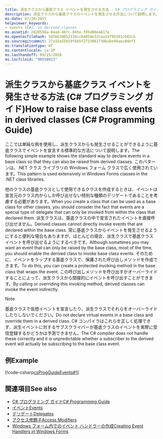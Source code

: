 ```yaml
---
title: 派生クラスから基底クラス イベントを発生させる方法 - C# プログラミング ガイド
description: 派生クラスから基底クラスのイベントを発生させる方法について説明します。 コード例を参照し、使用可能なその他のリソースを確認します。
ms.date: 07/20/2015
helpviewer_keywords:
- events [C#], in derived classes
ms.assetid: 2d20556a-0aad-46fc-845e-f85d86ea617a
ms.openlocfilehash: 5456639052310cc64854e32caa1df9b391c042cb
ms.sourcegitcommit: 27a15a55019f6b5f2733961738babe94aec0def3
ms.translationtype: HT
ms.contentlocale: ja-JP
ms.lasthandoff: 09/15/2020
ms.locfileid: "90558023"
---
```

# <a name="how-to-raise-base-class-events-in-derived-classes-c-programming-guide"></a><span data-ttu-id="f007f-104">派生クラスから基底クラス イベントを発生させる方法 (C# プログラミング ガイド)</span><span class="sxs-lookup"><span data-stu-id="f007f-104">How to raise base class events in derived classes (C# Programming Guide)</span></span>
<span data-ttu-id="f007f-105">ここでは単純な例を使用し、派生クラスからも発生させることができるように基底クラスでイベントを宣言する標準的な方法について説明します。</span><span class="sxs-lookup"><span data-stu-id="f007f-105">The following simple example shows the standard way to declare events in a base class so that they can also be raised from derived classes.</span></span> <span data-ttu-id="f007f-106">このパターンは、.NET クラス ライブラリの Windows フォーム クラスで広く使用されています。</span><span class="sxs-lookup"><span data-stu-id="f007f-106">This pattern is used extensively in Windows Forms classes in the .NET class libraries.</span></span>  
  
 <span data-ttu-id="f007f-107">他のクラスの基底クラスとして使用できるクラスを作成するときは、イベントは宣言元のクラス内からしか呼び出せない特別な種類のデリゲートであることを考慮する必要があります。</span><span class="sxs-lookup"><span data-stu-id="f007f-107">When you create a class that can be used as a base class for other classes, you should consider the fact that events are a special type of delegate that can only be invoked from within the class that declared them.</span></span> <span data-ttu-id="f007f-108">派生クラスは、基底クラスの中で宣言されたイベントを直接呼び出せません。</span><span class="sxs-lookup"><span data-stu-id="f007f-108">Derived classes cannot directly invoke events that are declared within the base class.</span></span> <span data-ttu-id="f007f-109">常に基底クラスからイベントを発生させるようにすると便利な場合もありますが、ほとんどの場合、派生クラスで基底クラス イベントを呼び出せるようにするべきです。</span><span class="sxs-lookup"><span data-stu-id="f007f-109">Although sometimes you may want an event that can only be raised by the base class, most of the time, you should enable the derived class to invoke base class events.</span></span> <span data-ttu-id="f007f-110">そのために、イベントをラップする基底クラスで、保護された呼び出しメソッドを作成できます。</span><span class="sxs-lookup"><span data-stu-id="f007f-110">To do this, you can create a protected invoking method in the base class that wraps the event.</span></span> <span data-ttu-id="f007f-111">この呼び出しメソッドを呼び出すかオーバーライドすることによって、派生クラスから間接的にイベントを呼び出すことができます。</span><span class="sxs-lookup"><span data-stu-id="f007f-111">By calling or overriding this invoking method, derived classes can invoke the event indirectly.</span></span>  
  
> [!NOTE]
> <span data-ttu-id="f007f-112">基底クラスで仮想イベントを宣言したり、派生クラスでそれらをオーバーライドしたりしないでください。</span><span class="sxs-lookup"><span data-stu-id="f007f-112">Do not declare virtual events in a base class and override them in a derived class.</span></span> <span data-ttu-id="f007f-113">C# コンパイラはこれらを正しく処理できず、派生イベントに対するサブスクライバーが基底クラスのイベントを実際に受信登録するかどうかは予測できません。</span><span class="sxs-lookup"><span data-stu-id="f007f-113">The C# compiler does not handle these correctly and it is unpredictable whether a subscriber to the derived event will actually be subscribing to the base class event.</span></span>  
  
## <a name="example"></a><span data-ttu-id="f007f-114">例</span><span class="sxs-lookup"><span data-stu-id="f007f-114">Example</span></span>  
 [!code-csharp[csProgGuideEvents#1](~/samples/snippets/csharp/VS_Snippets_VBCSharp/csProgGuideEvents/CS/Events.cs#1)]  
  
## <a name="see-also"></a><span data-ttu-id="f007f-115">関連項目</span><span class="sxs-lookup"><span data-stu-id="f007f-115">See also</span></span>

- [<span data-ttu-id="f007f-116">C# プログラミング ガイド</span><span class="sxs-lookup"><span data-stu-id="f007f-116">C# Programming Guide</span></span>](../index.md)
- [<span data-ttu-id="f007f-117">イベント</span><span class="sxs-lookup"><span data-stu-id="f007f-117">Events</span></span>](./index.md)
- [<span data-ttu-id="f007f-118">デリゲート</span><span class="sxs-lookup"><span data-stu-id="f007f-118">Delegates</span></span>](../delegates/index.md)
- [<span data-ttu-id="f007f-119">アクセス修飾子</span><span class="sxs-lookup"><span data-stu-id="f007f-119">Access Modifiers</span></span>](../classes-and-structs/access-modifiers.md)
- [<span data-ttu-id="f007f-120">Windows フォーム内でのイベント ハンドラーの作成</span><span class="sxs-lookup"><span data-stu-id="f007f-120">Creating Event Handlers in Windows Forms</span></span>](/dotnet/desktop/winforms/creating-event-handlers-in-windows-forms)

